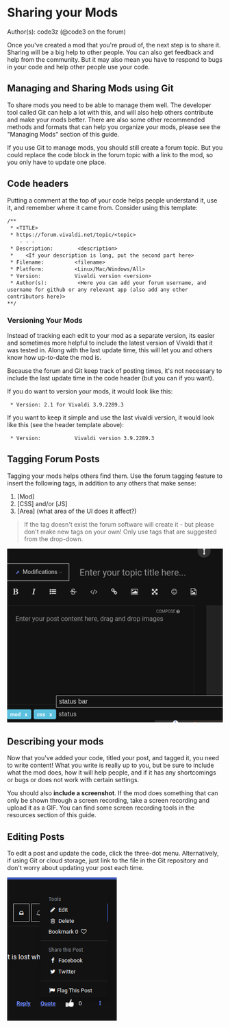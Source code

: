 # Sharing your Mods
Author(s): code3z (@code3 on the forum)

Once you've created a mod that you're proud of, the next step is to share it. Sharing will be a big help to other people. You can also get feedback and help from the community. But it may also mean you have to respond to bugs in your code and help other people use your code.

## Managing and Sharing Mods using Git

To share mods you need to be able to manage them well. The developer tool called Git can help a lot with this, and will also help others contribute and make your mods better. There are also some other recommended methods and formats that can help you organize your mods, please see the "Managing Mods" section of this guide.

If you use Git to manage mods, you should still create a forum topic. But you could replace the code block in the forum topic with a link to the mod, so you only have to update one place.

## Code headers

Putting a comment at the top of your code helps people understand it, use it, and remember where it came from. Consider using this template:
```
/**
 * <TITLE>
 * https://forum.vivaldi.net/topic/<topic>
	- - -   
 * Description:        <description>
 *    <If your description is long, put the second part here>
 * Filename:          <filename>
 * Platform:          <Linux/Mac/Windows/All>
 * Version:           Vivaldi version <version>
 * Author(s):          <Here you can add your forum username, and username for github or any relevant app (also add any other contributors here)>
**/
```

### Versioning Your Mods

Instead of tracking each edit to your mod as a separate version, its easier and sometimes more helpful to include the latest version of Vivaldi that it was tested in. Along with the last update time, this will let you and others know how up-to-date the mod is.

Because the forum and Git keep track of posting times, it's not necessary to include the last update time in the code header (but you can if you want).

If you do want to version your mods, it would look like this:
```
 * Version: 2.1 for Vivaldi 3.9.2289.3
```

If you want to keep it simple and use the last vivaldi version, it would look like this (see the header template above):
```
 * Version:           Vivaldi version 3.9.2289.3
```

## Tagging Forum Posts

Tagging your mods helps others find them. Use the forum tagging feature to insert the following tags, in addition to any others that make sense:
 1. [Mod]
 2. [CSS] and/or [JS]
 3. [Area] (what area of the UI does it affect?)

> If the tag doesn't exist the forum software will create it - but please don't make new tags on your own! Only use tags that are suggested from the drop-down.

![Tagging Posts Screenshot](../assets/images/tagging-posts.png)

## Describing your mods

Now that you've added your code, titled your post, and tagged it, you need to write content! What you write is really up to you, but be sure to include what the mod does, how it will help people, and if it has any shortcomings or bugs or does not work with certain settings.

You should also **include a screenshot**. If the mod does something that can only be shown through a screen recording, take a screen recording and upload it as a GIF. You can find some screen recording tools in the resources section of this guide.

## Editing Posts

To edit a post and update the code, click the three-dot menu. Alternatively, if using Git or cloud storage, just link to the file in the Git repository and don't worry about updating your post each time.

![Editing Post Screenshot](../assets/images/editing-posts.png)
